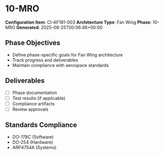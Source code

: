 # 10-MRO

**Configuration Item**: CI-AF181-003
**Architecture Type**: Fan Wing
**Phase**: 10-MRO
**Generated**: 2025-08-25T00:06:48+00:00

## Phase Objectives
- Define phase-specific goals for Fan Wing architecture
- Track progress and deliverables
- Maintain compliance with aerospace standards

## Deliverables
- [ ] Phase documentation
- [ ] Test results (if applicable)
- [ ] Compliance artifacts
- [ ] Review approvals

## Standards Compliance
- DO-178C (Software)
- DO-254 (Hardware)
- ARP4754A (Systems)
